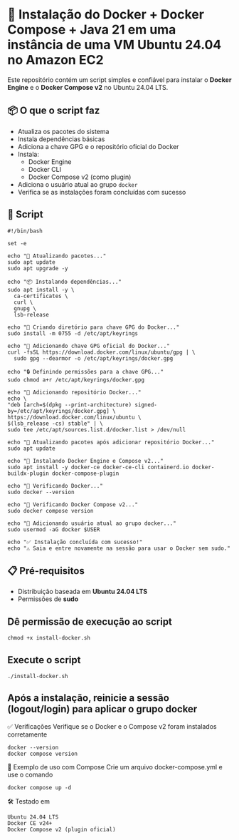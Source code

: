 # 🚀  Instalação do Docker + Docker Compose + Java 21 em uma instância de uma VM Ubuntu 24.04 no Amazon EC2

Este repositório contém um script simples e confiável para instalar o **Docker Engine** e o **Docker Compose v2** no Ubuntu 24.04 LTS.

## 📦 O que o script faz

- Atualiza os pacotes do sistema
- Instala dependências básicas
- Adiciona a chave GPG e o repositório oficial do Docker
- Instala:
  - Docker Engine
  - Docker CLI
  - Docker Compose v2 (como plugin)
- Adiciona o usuário atual ao grupo `docker`
- Verifica se as instalações foram concluídas com sucesso

## 📁 Script

  ```
#!/bin/bash

set -e

echo "🔧 Atualizando pacotes..."
sudo apt update
sudo apt upgrade -y

echo "📦 Instalando dependências..."
sudo apt install -y \
    ca-certificates \
    curl \
    gnupg \
    lsb-release

echo "📂 Criando diretório para chave GPG do Docker..."
sudo install -m 0755 -d /etc/apt/keyrings

echo "🔑 Adicionando chave GPG oficial do Docker..."
curl -fsSL https://download.docker.com/linux/ubuntu/gpg | \
    sudo gpg --dearmor -o /etc/apt/keyrings/docker.gpg

echo "🔒 Definindo permissões para a chave GPG..."
sudo chmod a+r /etc/apt/keyrings/docker.gpg

echo "📝 Adicionando repositório Docker..."
echo \
  "deb [arch=$(dpkg --print-architecture) signed-by=/etc/apt/keyrings/docker.gpg] \
  https://download.docker.com/linux/ubuntu \
  $(lsb_release -cs) stable" | \
  sudo tee /etc/apt/sources.list.d/docker.list > /dev/null

echo "🔄 Atualizando pacotes após adicionar repositório Docker..."
sudo apt update

echo "🐳 Instalando Docker Engine e Compose v2..."
sudo apt install -y docker-ce docker-ce-cli containerd.io docker-buildx-plugin docker-compose-plugin

echo "🧪 Verificando Docker..."
sudo docker --version

echo "🧪 Verificando Docker Compose v2..."
sudo docker compose version

echo "👤 Adicionando usuário atual ao grupo docker..."
sudo usermod -aG docker $USER

echo "✅ Instalação concluída com sucesso!"
echo "⚠️ Saia e entre novamente na sessão para usar o Docker sem sudo."

```

## 📋 Pré-requisitos

- Distribuição baseada em **Ubuntu 24.04 LTS**
- Permissões de **sudo**

## Dê permissão de execução ao script
```
chmod +x install-docker.sh
```

## Execute o script
```
./install-docker.sh
```

## Após a instalação, reinicie a sessão (logout/login) para aplicar o grupo docker

✅ Verificações
Verifique se o Docker e o Compose v2 foram instalados corretamente
```
docker --version
docker compose version
```

🐳 Exemplo de uso com Compose
Crie um arquivo docker-compose.yml e use o comando
```
docker compose up -d
```

🛠️ Testado em
```
Ubuntu 24.04 LTS
Docker CE v24+
Docker Compose v2 (plugin oficial)
```

